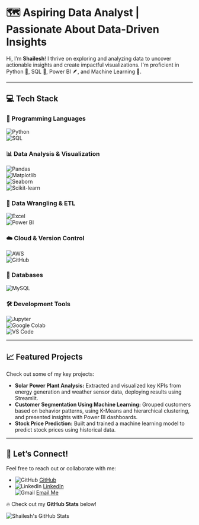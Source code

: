 # 🗺️ Aspiring Data Analyst | Passionate About Data-Driven Insights  
Hi, I’m **Shailesh**! I thrive on exploring and analyzing data to uncover actionable insights and create impactful visualizations. I'm proficient in Python 🐍, SQL 📂, Power BI 🪶, and Machine Learning 🤖.  

---

## 💻 Tech Stack  

### 🔧 Programming Languages  
![Python](https://img.shields.io/badge/Python-3776AB?style=for-the-badge&logo=python&logoColor=white)  
![SQL](https://img.shields.io/badge/SQL-336791?style=for-the-badge&logo=microsoft-sql-server&logoColor=white)  

### 📊 Data Analysis & Visualization  
![Pandas](https://img.shields.io/badge/Pandas-150458?style=for-the-badge&logo=pandas&logoColor=white)  
![Matplotlib](https://img.shields.io/badge/Matplotlib-013243?style=for-the-badge&logo=matplotlib&logoColor=white)  
![Seaborn](https://img.shields.io/badge/Seaborn-3776AB?style=for-the-badge&logo=python&logoColor=white)  
![Scikit-learn](https://img.shields.io/badge/ScikitLearn-F7931E?style=for-the-badge&logo=scikit-learn&logoColor=white)  

### 🧹 Data Wrangling & ETL  
![Excel](https://img.shields.io/badge/Excel-217346?style=for-the-badge&logo=microsoft-excel&logoColor=white)  
![Power BI](https://img.shields.io/badge/PowerBI-F2C811?style=for-the-badge&logo=power-bi&logoColor=black)  

### ☁️ Cloud & Version Control  
![AWS](https://img.shields.io/badge/AWS-FF9900?style=for-the-badge&logo=amazon-aws&logoColor=white)  
![GitHub](https://img.shields.io/badge/GitHub-181717?style=for-the-badge&logo=github&logoColor=white)  

### 📂 Databases  
![MySQL](https://img.shields.io/badge/MySQL-4479A1?style=for-the-badge&logo=mysql&logoColor=white)  

### 🛠 Development Tools  
![Jupyter](https://img.shields.io/badge/Jupyter-F37626?style=for-the-badge&logo=jupyter&logoColor=white)  
![Google Colab](https://img.shields.io/badge/GoogleColab-F9AB00?style=for-the-badge&logo=google-colab&logoColor=white)  
![VS Code](https://img.shields.io/badge/VSCode-007ACC?style=for-the-badge&logo=visual-studio-code&logoColor=white)  

---

## 📈 Featured Projects  
Check out some of my key projects:  
- **Solar Power Plant Analysis:** Extracted and visualized key KPIs from energy generation and weather sensor data, deploying results using Streamlit.  
- **Customer Segmentation Using Machine Learning:** Grouped customers based on behavior patterns, using K-Means and hierarchical clustering, and presented insights with Power BI dashboards.  
- **Stock Price Prediction:** Built and trained a machine learning model to predict stock prices using historical data.  

---

## 🌱 Let’s Connect!  
Feel free to reach out or collaborate with me:  
- ![GitHub](https://img.shields.io/badge/GitHub-181717?style=for-the-badge&logo=github&logoColor=white) [GitHub](https://github.com/shailesh-1011)  
- ![LinkedIn](https://img.shields.io/badge/LinkedIn-0A66C2?style=for-the-badge&logo=linkedin&logoColor=white) [LinkedIn](https://www.linkedin.com/in/shaileshkumarsingh1/)  
![Gmail](https://img.shields.io/badge/Gmail-D14836?style=for-the-badge&logo=gmail&logoColor=white) [Email Me](shaileshed@gmail.com)

🔥 Check out my **GitHub Stats** below!  

![Shailesh's GitHub Stats](https://github-readme-stats.vercel.app/api?username=shailesh-1011&show_icons=true&theme=radical)
